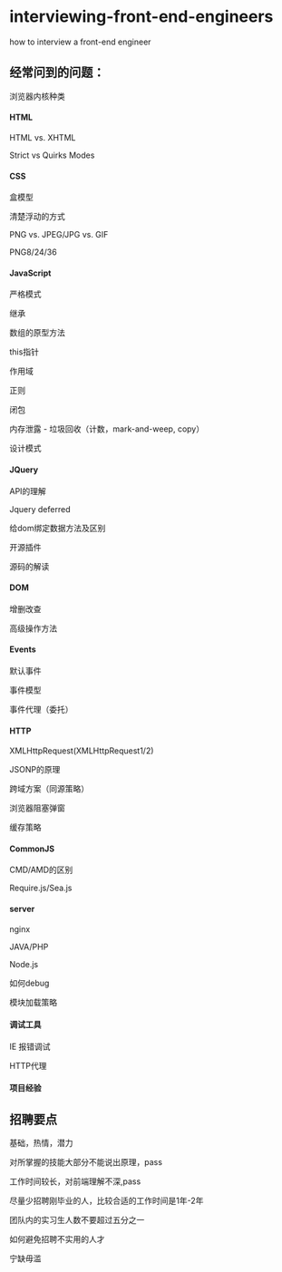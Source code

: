 interviewing-front-end-engineers
================================

how to interview a front-end engineer


## 经常问到的问题：

浏览器内核种类

#### HTML
HTML vs. XHTML  

Strict vs Quirks Modes  

#### CSS

盒模型

清楚浮动的方式

PNG vs. JPEG/JPG vs. GIF

PNG8/24/36

#### JavaScript
严格模式

继承

数组的原型方法

this指针

作用域

正则

闭包

内存泄露 - 垃圾回收（计数，mark-and-weep, copy）

设计模式

#### JQuery
API的理解 

Jquery deferred 

给dom绑定数据方法及区别 

开源插件  

源码的解读  


#### DOM
增删改查  

高级操作方法  


#### Events
默认事件

事件模型

事件代理（委托）

#### HTTP
XMLHttpRequest(XMLHttpRequest1/2)

JSONP的原理

跨域方案（同源策略）

浏览器阻塞弹窗

缓存策略


#### CommonJS
CMD/AMD的区别  

Require.js/Sea.js 


#### server
nginx

JAVA/PHP 

Node.js   

如何debug  

模块加载策略    


#### 调试工具
IE 报错调试 

HTTP代理  


#### 项目经验


## 招聘要点
基础，热情，潜力  

对所掌握的技能大部分不能说出原理，pass

工作时间较长，对前端理解不深,pass 

尽量少招聘刚毕业的人，比较合适的工作时间是1年-2年 

团队内的实习生人数不要超过五分之一 

如何避免招聘不实用的人才 

宁缺毋滥  
